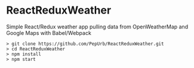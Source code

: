 # ReactReduxWeather
Simple React/Redux weather app pulling data from OpenWeatherMap and Google Maps with Babel/Webpack


    > git clone https://github.com/PepUrb/ReactReduxWeather.git
    > cd ReactReduxWeather
    > npm install
    > npm start
